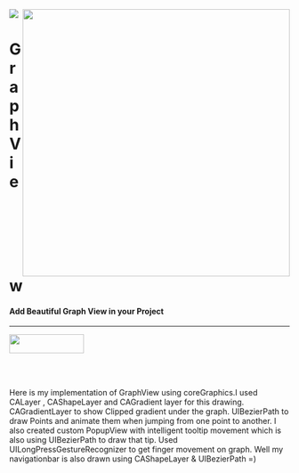<img src="https://github.com/jwd-ali/TidalTestProject/blob/master/images/header/header.png">
<img align="right" src="https://github.com/jwd-ali/GraphView/blob/master/Images/ezgif.com-video-to-gif-27.gif" width="480" />
<p><h1 align="left">GraphView</h1></p>

<p><h4>Add Beautiful Graph View in your Project</h4></p>

___

<p> 
  

<a href="https://www.linkedin.com/in/jawad-ali-3804ab24/"><img src="https://i.imgur.com/vGjsQPt.png" width="134" height="34"></a>  

</br></br>

<p>
Here is my implementation of GraphView using coreGraphics.I used CALayer , CAShapeLayer and CAGradient layer for this drawing. CAGradientLayer to show Clipped gradient under the graph. UIBezierPath to draw Points and animate them when jumping from one point to another. I also created custom PopupView with intelligent tooltip movement which is also using UIBezierPath to draw that tip. Used UILongPressGestureRecognizer to get finger movement on graph. Well my navigationbar is also drawn using CAShapeLayer & UIBezierPath =)
</p>
